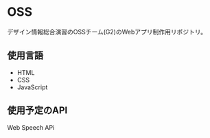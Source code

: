 # OSS
デザイン情報総合演習のOSSチーム(G2)のWebアプリ制作用リポジトリ。

## 使用言語
- HTML
- CSS
- JavaScript

## 使用予定のAPI
Web Speech APi
